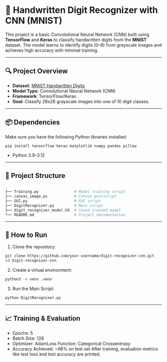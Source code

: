 # 🧠 Handwritten Digit Recognizer with CNN (MNIST)

This project is a basic Convolutional Neural Network (CNN) built using **TensorFlow** and **Keras** to classify handwritten digits from the **MNIST** dataset. The model learns to identify digits (0–9) from grayscale images and achieves high accuracy with minimal training.

---

## 🔍 Project Overview

- **Dataset**: [MNIST Handwritten Digits](http://yann.lecun.com/exdb/mnist/)
- **Model Type**: Convolutional Neural Network (CNN)
- **Framework**: TensorFlow/Keras
- **Goal**: Classify 28x28 grayscale images into one of 10 digit classes.

---

## 📦 Dependencies

Make sure you have the following Python libraries installed:

```bash
pip install tensorflow keras matplotlib numpy pandas pillow
```
-  Python 3.9–3.12

---

## 📁 Project Structure

```bash
.
├── Training.py                # Model training script
├── canvas_image.ps            # Canvas postscript 
├── GUI.py                     # GUI script
├── DigitRecognizer.py         # Main script
├── digit_recognizer_model.h5  # Saved trained model
└── README.md                  # Project documentation
```
---

## 🚀 How to Run

1. Clone the repository:
  ```bash
  git clone https://github.com/your-username/digit-recognizer-cnn.git
  cd digit-recognizer-cnn
  ```
2. Create a virtual environment:
  ```bash
  python3 -m venv .venv
  ```
3. Run the Main Script:
  ```bash
  python DigitRecognizer.py
  ```
---

## 📈 Training & Evaluation

- Epochs: 5
- Batch Size: 128
- Optimizer: AdamLoss Function: Categorical Crossentropy
- Accuracy Achieved: ~98% on test set
After training, evaluation metrics like test loss and test accuracy are printed.
